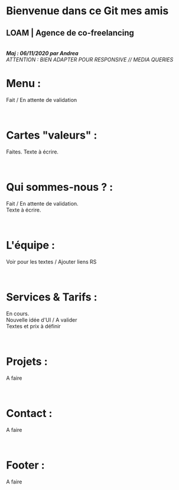 <h1>Bienvenue dans ce Git mes amis</h1>
<h2>LOAM | Agence de co-freelancing</h2>
<br>
<b><i>Maj : 06/11/2020 par Andrea</i></b>
<br>
<i>ATTENTION : BIEN ADAPTER POUR RESPONSIVE // MEDIA QUERIES</i>
<br>
<h1><b>Menu :</b></h1>
<p>Fait / En attente de validation</p>
<br>
<h1><b>Cartes "valeurs" :</b></h1>
<p>Faites. Texte à écrire.</p>
<br>
<h1><b>Qui sommes-nous ? :</b></h1>
<p>Fait / En attente de validation.<br>
Texte à écrire.</p>
<br>
<h1><b>L'équipe :</b></h1>
<p>Voir pour les textes / Ajouter liens RS</p>
<br>
<h1><b>Services &amp; Tarifs :</b></h1>
<p>En cours.<br>
Nouvelle idée d'UI / A valider<br>
Textes et prix à définir</p>
<br>
<h1><b>Projets :</b></h1>
<p>A faire</p>
<br>
<h1><b>Contact :</b></h1>
<p>A faire</p>
<br>
<h1><b>Footer :</b></h1>
<p>A faire</p>

